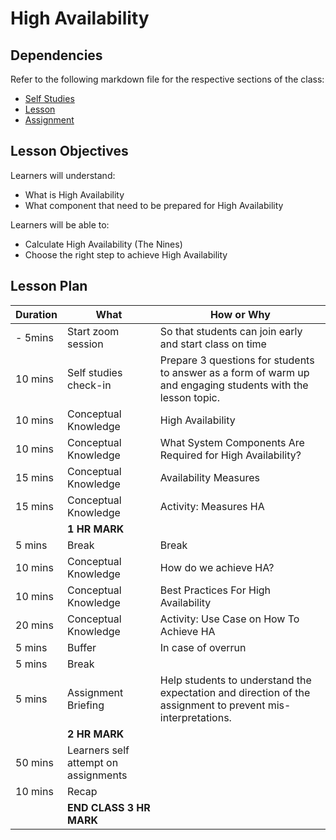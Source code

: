 # High Availability

## Dependencies

Refer to the following markdown file for the respective sections of the class:
- [Self Studies](./studies.md)
- [Lesson](./lesson.md)
- [Assignment](./assignment.md)

## Lesson Objectives

Learners will understand:
- What is High Availability
- What component that need to be prepared for High Availability

Learners will be able to:
- Calculate High Availability (The Nines)
- Choose the right step to achieve High Availability


## Lesson Plan

|Duration|What|How or Why|
|--------|-----|-------|
|- 5mins |Start zoom session|So that students can join early and start class on time|
|10 mins|Self studies check-in|Prepare 3 questions for students to answer as a form of warm up and engaging students with the lesson topic.|
|10 mins|Conceptual Knowledge| High Availability|
|10 mins|Conceptual Knowledge| What System Components Are Required for High Availability?|
|15 mins|Conceptual Knowledge| Availability Measures|
|15 mins|Conceptual Knowledge| Activity: Measures HA|
||**1 HR MARK**|
|5 mins|Break|Break|
|10 mins|Conceptual Knowledge| How do we achieve HA?|
|10 mins|Conceptual Knowledge| Best Practices For High Availability|
|20 mins|Conceptual Knowledge| Activity: Use Case on How To Achieve HA|
|5 mins|Buffer|In case of overrun|
|5 mins|Break||
|5 mins|Assignment Briefing|Help students to understand the expectation and direction of the assignment to prevent mis-interpretations.|
||**2 HR MARK**|
|50 mins|Learners self attempt on assignments|
|10 mins|Recap|
||**END CLASS 3 HR MARK**|

